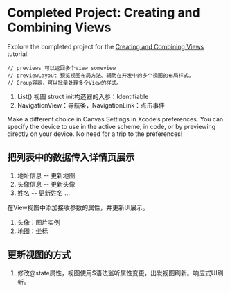 # Completed Project: Creating and Combining Views

Explore the completed project for the [Creating and Combining Views](https://developer.apple.com/tutorials/swiftui/creating-and-combining-views) tutorial.

    // previews 可以返回多个View someview
    // previewLayout 预览视图布局方法。辅助在开发中的多个视图的布局样式。
    // Group容器，可以批量处理多个View的样式。

1. List() 视图 struct init构造器的入参：Identifiable
2. NavigationView：导航条，NavigationLink：点击事件

Make a different choice in Canvas Settings in Xcode’s preferences.
You can specify the device to use in the active scheme, in code, or by previewing directly on your device. No need for a trip to the preferences!

## 把列表中的数据传入详情页展示
1. 地址信息 -- 更新地图
2. 头像信息 -- 更新头像
3. 姓名 -- 更新姓名
...

在View视图中添加接收参数的属性，并更新UI展示。
1. 头像：图片实例
2. 地图：坐标

## 更新视图的方式
1. 修改@state属性，视图使用$语法监听属性变更，出发视图刷新。响应式UI刷新。

